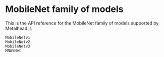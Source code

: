# MobileNet family of models

This is the API reference for the MobileNet family of models supported by Metalhead.jl.

```@docs
MobileNetv1
MobileNetv2
MobileNetv3
MNASNet
```
